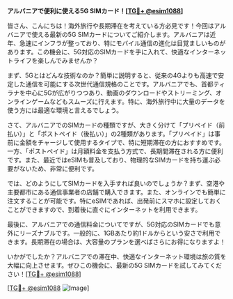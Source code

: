 **アルバニアで便利に使える5G SIMカード！[[TG💪+ @esim1088](https://t.me/s/esim1088)]**

皆さん、こんにちは！海外旅行や長期滞在を考えている方必見です！今回はアルバニアで使える最新の5G SIMカードについてご紹介します。アルバニアは近年、急速にインフラが整っており、特にモバイル通信の進化は目覚ましいものがあります。この機会に、5G対応のSIMカードを手に入れて、快適なインターネットライフを楽しんでみませんか？

まず、5Gとはどんな技術なのか？簡単に説明すると、従来の4Gよりも高速で安定した通信を可能にする次世代通信規格のことです。アルバニアでも、首都ティラナを中心に5Gが広がりつつあり、動画のダウンロードやストリーミング、オンラインゲームなどもスムーズに行えます。特に、海外旅行中に大量のデータを使う方には最適な環境と言えるでしょう。

さて、アルバニアでのSIMカードの種類ですが、大きく分けて「プリペイド（前払い）」と「ポストペイド（後払い）」の2種類があります。「プリペイド」は事前に金額をチャージして使用するタイプで、特に短期滞在の方におすすめです。一方、「ポストペイド」は月額料金を支払う方式で、長期間滞在される方に便利です。また、最近ではeSIMも普及しており、物理的なSIMカードを持ち運ぶ必要がないため、非常に便利です。

では、どのようにしてSIMカードを入手すれば良いのでしょうか？まず、空港や主要都市にある通信事業者の店舗で購入できます。また、オンラインでも簡単に注文することが可能です。特にeSIMであれば、出発前にスマホに設定しておくことができますので、到着後に直ぐにインターネットを利用できます。

最後に、アルバニアでの通信料金についてですが、5G対応のSIMカードでも意外にリーズナブルです。一般的に、1GBあたり約1ドルからという安さで利用できます。長期滞在の場合は、大容量のプランを選べばさらにお得になりますよ！

いかがでしたか？アルバニアでの滞在中、快適なインターネット環境は旅の質を大幅に向上させます。ぜひこの機会に、最新の5G SIMカードを試してみてください！[[TG💪+ @esim1088](https://t.me/s/esim1088)]

[[TG💪+ @esim1088](https://t.me/s/esim1088) ![Image](https://i.postimg.cc/Y0z9fWf4/image.png)]